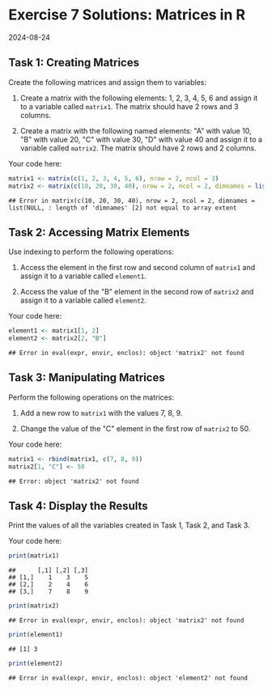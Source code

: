 # Exercise 7 Solutions: Matrices in R
2024-08-24


## Task 1: Creating Matrices

Create the following matrices and assign them to variables:

1. Create a matrix with the following elements: 1, 2, 3, 4, 5, 6 and assign
   it to a variable called `matrix1`. The matrix should have 2 rows and 3
   columns.

2. Create a matrix with the following named elements: "A" with value 10, "B"
   with value 20, "C" with value 30, "D" with value 40 and assign it to a
   variable called `matrix2`. The matrix should have 2 rows and 2 columns.

Your code here:


``` r
matrix1 <- matrix(c(1, 2, 3, 4, 5, 6), nrow = 2, ncol = 3)
matrix2 <- matrix(c(10, 20, 30, 40), nrow = 2, ncol = 2, dimnames = list(NULL, c("A", "B", "C", "D")))
```

```
## Error in matrix(c(10, 20, 30, 40), nrow = 2, ncol = 2, dimnames = list(NULL, : length of 'dimnames' [2] not equal to array extent
```

## Task 2: Accessing Matrix Elements

Use indexing to perform the following operations:

1. Access the element in the first row and second column of `matrix1` and
   assign it to a variable called `element1`.

2. Access the value of the "B" element in the second row of `matrix2` and
   assign it to a variable called `element2`.

Your code here:


``` r
element1 <- matrix1[1, 2]
element2 <- matrix2[2, "B"]
```

```
## Error in eval(expr, envir, enclos): object 'matrix2' not found
```

## Task 3: Manipulating Matrices

Perform the following operations on the matrices:

1. Add a new row to `matrix1` with the values 7, 8, 9.

2. Change the value of the "C" element in the first row of `matrix2` to 50.

Your code here:


``` r
matrix1 <- rbind(matrix1, c(7, 8, 9))
matrix2[1, "C"] <- 50
```

```
## Error: object 'matrix2' not found
```

## Task 4: Display the Results

Print the values of all the variables created in Task 1, Task 2, and Task 3.

Your code here:


``` r
print(matrix1)
```

```
##      [,1] [,2] [,3]
## [1,]    1    3    5
## [2,]    2    4    6
## [3,]    7    8    9
```

``` r
print(matrix2)
```

```
## Error in eval(expr, envir, enclos): object 'matrix2' not found
```

``` r
print(element1)
```

```
## [1] 3
```

``` r
print(element2)
```

```
## Error in eval(expr, envir, enclos): object 'element2' not found
```

